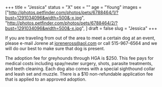 +++
title = "Jessica"
status = "X"
sex = ""
age = "Young"
images = ["http://photos.petfinder.com/photos/pets/6788464/1/?bust=1291034096&width=500&-x.jpg",
"http://photos.petfinder.com/photos/pets/6788464/2/?bust=1291034096&width=500&-x.jpg",
]
draft = false
slug = "Jessica"
+++

  If you are traveling from out of the area to meet a certain dog at an event, please e-mail Jorene at joreneross@aol.com or call 515-967-6564 and we will do our best to make sure that dog is present.

The adoption fee for greyhounds through HGA is $250. This fee pays for medical costs including spay/neuter surgery, shots, parasite treatments, and teeth cleaning. Each dog also comes with a special sighthound collar and leash set and muzzle. There is a $10 non-refundable application fee that is applied to an approved adoption.
